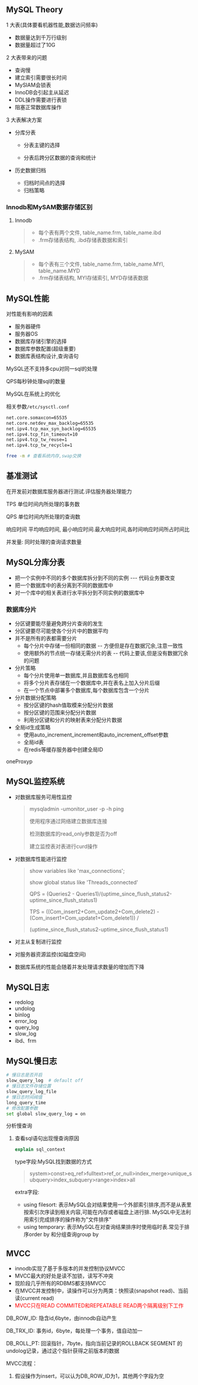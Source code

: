 ## MySQL Theory

1 大表(具体要看机器性能,数据访问频率)

- 数据量达到千万行级别
- 数据量超过了10G

2 大表带来的问题

- 查询慢
- 建立索引需要很长时间
- MySIAM会锁表
- InnoDB会引起主从延迟
- DDL操作需要进行表锁
- 阻塞正常数据库操作

3 大表解决方案

- 分库分表

  - 分表主键的选择

  - 分表后跨分区数据的查询和统计

- 历史数据归档
  - 归档时间点的选择
  - 归档策略

### Innodb和MySAM数据存储区别

1. Innodb

   > - 每个表有两个文件, table_name.frm, table_name.ibd
   > - .frm存储表结构, .ibd存储表数据和索引

2. MySAM

   > - 每个表有三个文件, table_name.frm, table_name.MYI, table_name.MYD
   > - .frm存储表结构,  MYI存储索引, MYD存储表数据

## MySQL性能

对性能有影响的因素

- 服务器硬件
- 服务器OS
- 数据库存储引擎的选择
- 数据库参数配置(超级重要)
- 数据库表结构设计,查询语句



MySQL还不支持多cpu对同一sql的处理

QPS每秒钟处理sql的数量



MySQL在系统上的优化

相关参数``/etc/sysctl.conf``

```bash
net.core.somaxcon=65535
net.core.netdev_max_backlog=65535
net.ipv4.tcp_max_syn_backlog=65535
net.ipv4.tcp_fin_timeout=10
net.ipv4.tcp_tw_reuse=1
net.ipv4.tcp_tw_recycle=1

free -m # 查看系统内存,swap交换
```



## 基准测试

在开发前对数据库服务器进行测试.评估服务器处理能力

TPS 单位时间内所处理的事务数

QPS 单位时间内所处理的查询数

响应时间 平均响应时间, 最小响应时间.最大响应时间,各时间响应时间所占时间比

并发量: 同时处理的查询请求数量 

## MySQL分库分表

- 把一个实例中不同的多个数据库拆分到不同的实例 --- 代码业务要改变
- 把一个数据库中的表分离到不同的数据库中
- 对一个库中的相关表进行水平拆分到不同实例的数据库中

### 数据库分片

- 分区键要能尽量避免跨分片查询的发生
- 分区键要尽可能使各个分片中的数据平均
- 并不是所有的表都需要分片
  - 每个分片中存储一份相同的数据 -- 方便但是存在数据冗余,注意一致性
  - 使用额外的节点统一存储无需分片的表 -- 代码上要该,但是没有数据冗余的问题
- 分片策略
  - 每个分片使用单一数据库,并且数据库名也相同
  - 将多个分片表存储在一个数据库中,并在表名上加入分片后缀
  - 在一个节点中部署多个数据库,每个数据库包含一个分片
- 分片数据分配策略
  - 按分区键的hash值取模来分配分片数据
  - 按分区键的范围来分配分片数据
  - 利用分区键和分片的映射表来分配分片数据
- 全局id生成策略
  - 使用auto_increment_increment和auto_increment_offset参数
  - 全局id表
  - 在redis等缓存服务器中创建全局ID

oneProxyp



## MySQL监控系统

- 对数据库服务可用性监控

  > mysqladmin -umonitor_user -p -h ping
  >
  > 使用程序通过网络建立数据库连接
  >
  > 检测数据库的read_only参数是否为off
  >
  > 建立监控表对表进行curd操作

- 对数据库性能进行监控

  > show variables like 'max_connections';
  >
  > show global status like 'Threads_connected'
  >
  > QPS =  (Queries2 - Queries1)/(uptime_since_flush_status2-uptime_since_flush_status1)
  >
  > TPS = ((Com_insert2+Com_update2+Com_delete2) - (Com_insert1+Com_update1+Com_delete1)) /
  >
  > (uptime_since_flush_status2-uptime_since_flush_status1)

- 对主从复制进行监控

- 对服务器资源监控(如磁盘空间)

- 数据库系统的性能会随着并发处理请求数量的增加而下降

## MySQL日志

- redolog
- undolog
- binlog
- error_log
- query_log
- slow_log
- ibd、frm

## MySQL慢日志

```bash
# 慢日志是否开启
slow_query_log  # default off
# 慢日志文件存储位置
slow_query_log_file
# 慢日志时间阀值
long_query_time
# 修改配置参数
set global slow_query_log = on
```

分析慢查询

1. 查看sql语句出现慢查询原因

   ```sql
   explain sql_context
   ```

   type字段:MySQL找到数据的方式

   >system>const>eq_ref>fulltext>ref_or_null>index_merge>unique_subquery>index_subquery>range>index>all

   extra字段:

   - using filesort: 表示MySQL会对结果使用一个外部索引排序,而不是从表里按索引次序读到相关内容,可能在内存或者磁盘上进行排. MySQL中无法利用索引完成排序的操作称为"文件排序"
   - using temporary: 表示MySQL在对查询结果排序时使用临时表.常见于排序order by 和分组查询group by

##  MVCC

- innodb实现了基于多版本的并发控制协议MVCC
- MVCC最大的好处是读不加锁，读写不冲突
- 现阶段几乎所有的RDBMS都支持MVCC
- 在MVCC并发控制中，读操作可以分为两类：快照读(snapshot read)、当前读(current read)
- <font color="red">MVCC只在READ COMMITED和REPEATABLE READ两个隔离级别下工作</font>



DB_ROW_ID: 隐含id,6byte，由innodb自动产生

DB_TRX_ID: 事务id，6byte，每处理一个事务，值自动加一

DB_ROLL_PT: 回滚指针，7byte，指向当前记录的ROLLBACK SEGMENT 的undolog记录，通过这个指针获得之前版本的数据

MVCC流程：

1. 假设操作为insert，可以认为DB_ROW_ID为1，其他两个字段为空